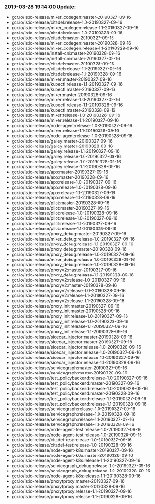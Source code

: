 ### 2019-03-28 19:14:00 Update:

- gcr.io/istio-release/mixer_codegen:master-20190327-09-16
- gcr.io/istio-release/citadel:release-1.0-20190327-09-16
- gcr.io/istio-release/mixer_codegen:release-1.1-20190327-09-16
- gcr.io/istio-release/citadel:release-1.0-20190328-09-16
- gcr.io/istio-release/citadel:master-20190327-09-16
- gcr.io/istio-release/mixer_codegen:master-20190328-09-16
- gcr.io/istio-release/mixer_codegen:release-1.1-20190328-09-16
- gcr.io/istio-release/install-cni:master-20190328-09-16
- gcr.io/istio-release/install-cni:master-20190327-09-16
- gcr.io/istio-release/citadel:master-20190328-09-16
- gcr.io/istio-release/citadel:release-1.1-20190327-09-16
- gcr.io/istio-release/citadel:release-1.1-20190328-09-16
- gcr.io/istio-release/mixer:master-20190327-09-16
- gcr.io/istio-release/kubectl:release-1.1-20190327-09-16
- gcr.io/istio-release/kubectl:master-20190327-09-16
- gcr.io/istio-release/mixer:master-20190328-09-16
- gcr.io/istio-release/mixer:release-1.0-20190327-09-16
- gcr.io/istio-release/kubectl:release-1.1-20190328-09-16
- gcr.io/istio-release/kubectl:master-20190328-09-16
- gcr.io/istio-release/mixer:release-1.0-20190328-09-16
- gcr.io/istio-release/mixer:release-1.1-20190327-09-16
- gcr.io/istio-release/node-agent:release-1.0-20190327-09-16
- gcr.io/istio-release/mixer:release-1.1-20190328-09-16
- gcr.io/istio-release/node-agent:release-1.0-20190328-09-16
- gcr.io/istio-release/galley:master-20190327-09-16
- gcr.io/istio-release/galley:master-20190328-09-16
- gcr.io/istio-release/galley:release-1.1-20190327-09-16
- gcr.io/istio-release/galley:release-1.0-20190327-09-16
- gcr.io/istio-release/galley:release-1.0-20190328-09-16
- gcr.io/istio-release/galley:release-1.1-20190328-09-16
- gcr.io/istio-release/app:master-20190327-09-16
- gcr.io/istio-release/app:master-20190328-09-16
- gcr.io/istio-release/app:release-1.0-20190327-09-16
- gcr.io/istio-release/app:release-1.0-20190328-09-16
- gcr.io/istio-release/app:release-1.1-20190327-09-16
- gcr.io/istio-release/app:release-1.1-20190328-09-16
- gcr.io/istio-release/pilot:master-20190328-09-16
- gcr.io/istio-release/pilot:master-20190327-09-16
- gcr.io/istio-release/pilot:release-1.0-20190328-09-16
- gcr.io/istio-release/pilot:release-1.0-20190327-09-16
- gcr.io/istio-release/pilot:release-1.1-20190327-09-16
- gcr.io/istio-release/pilot:release-1.1-20190328-09-16
- gcr.io/istio-release/proxy_debug:master-20190327-09-16
- gcr.io/istio-release/mixer_debug:release-1.0-20190327-09-16
- gcr.io/istio-release/proxy_debug:release-1.1-20190327-09-16
- gcr.io/istio-release/proxy_debug:master-20190328-09-16
- gcr.io/istio-release/proxy_debug:release-1.0-20190327-09-16
- gcr.io/istio-release/mixer_debug:release-1.0-20190328-09-16
- gcr.io/istio-release/proxy_debug:release-1.0-20190328-09-16
- gcr.io/istio-release/proxyv2:master-20190327-09-16
- gcr.io/istio-release/proxy_debug:release-1.1-20190328-09-16
- gcr.io/istio-release/proxyv2:release-1.0-20190327-09-16
- gcr.io/istio-release/proxyv2:master-20190328-09-16
- gcr.io/istio-release/proxyv2:release-1.0-20190328-09-16
- gcr.io/istio-release/proxyv2:release-1.1-20190327-09-16
- gcr.io/istio-release/proxyv2:release-1.1-20190328-09-16
- gcr.io/istio-release/proxy_init:master-20190327-09-16
- gcr.io/istio-release/proxy_init:master-20190328-09-16
- gcr.io/istio-release/proxy_init:release-1.0-20190327-09-16
- gcr.io/istio-release/proxy_init:release-1.0-20190328-09-16
- gcr.io/istio-release/proxy_init:release-1.1-20190327-09-16
- gcr.io/istio-release/proxy_init:release-1.1-20190328-09-16
- gcr.io/istio-release/sidecar_injector:master-20190328-09-16
- gcr.io/istio-release/sidecar_injector:master-20190327-09-16
- gcr.io/istio-release/sidecar_injector:release-1.0-20190328-09-16
- gcr.io/istio-release/sidecar_injector:release-1.0-20190327-09-16
- gcr.io/istio-release/sidecar_injector:release-1.1-20190327-09-16
- gcr.io/istio-release/sidecar_injector:release-1.1-20190328-09-16
- gcr.io/istio-release/servicegraph:master-20190327-09-16
- gcr.io/istio-release/servicegraph:master-20190328-09-16
- gcr.io/istio-release/test_policybackend:release-1.0-20190327-09-16
- gcr.io/istio-release/test_policybackend:master-20190327-09-16
- gcr.io/istio-release/test_policybackend:release-1.0-20190328-09-16
- gcr.io/istio-release/test_policybackend:master-20190328-09-16
- gcr.io/istio-release/test_policybackend:release-1.1-20190327-09-16
- gcr.io/istio-release/test_policybackend:release-1.1-20190328-09-16
- gcr.io/istio-release/servicegraph:release-1.0-20190327-09-16
- gcr.io/istio-release/servicegraph:release-1.0-20190328-09-16
- gcr.io/istio-release/servicegraph:release-1.1-20190327-09-16
- gcr.io/istio-release/servicegraph:release-1.1-20190328-09-16
- gcr.io/istio-release/node-agent-test:release-1.0-20190327-09-16
- gcr.io/istio-release/node-agent-test:release-1.0-20190328-09-16
- gcr.io/istio-release/citadel-test:release-1.0-20190327-09-16
- gcr.io/istio-release/citadel-test:release-1.0-20190328-09-16
- gcr.io/istio-release/node-agent-k8s:master-20190327-09-16
- gcr.io/istio-release/node-agent-k8s:master-20190328-09-16
- gcr.io/istio-release/node-agent-k8s:release-1.1-20190327-09-16
- gcr.io/istio-release/servicegraph_debug:release-1.0-20190327-09-16
- gcr.io/istio-release/servicegraph_debug:release-1.0-20190328-09-16
- gcr.io/istio-release/node-agent-k8s:release-1.1-20190328-09-16
- gcr.io/istio-release/proxytproxy:master-20190327-09-16
- gcr.io/istio-release/proxytproxy:master-20190328-09-16
- gcr.io/istio-release/proxytproxy:release-1.1-20190327-09-16
- gcr.io/istio-release/proxytproxy:release-1.1-20190328-09-16
